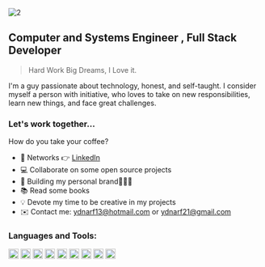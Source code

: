 
![2](https://github.com/ydnarf/ydnarf/assets/56798132/d11f0d41-cf0a-442c-a949-33ec9ca2268b)

<h2>Computer and Systems Engineer , Full Stack Developer</h2>


> Hard Work Big Dreams, I Love it.

I'm a guy passionate about technology, honest, and self-taught. I consider myself a person with initiative, who loves to take on new responsibilities, learn new things, and face great challenges.

<h3 align="left">Let's work together...</h3>
<p align="left">How do you take your coffee?</p>

- 🤹 Networks 👉 <a href="https://www.linkedin.com/in/frandyrn/" target="_blank" onclick="window.open('{{url}}','popup','width=600,height=600'); return false;"> LinkedIn </a>
- 💻 Collaborate on some open source projects
- 📱  Building my personal brand🧑🏼‍💻
- 📚  Read some books
- 💡  Devote my time to be creative in my projects
- ✉️ Contact me: ydnarf13@hotmail.com or ydnarf21@gmail.com
  
<h3 align="left">Languages and Tools:</h3>
<p align="left">
    <code><img  src="https://raw.githubusercontent.com/danielcranney/readme-generator/main/public/icons/skills/html5-colored.svg" height="20" alt="html5"></code>
   <code><img height="20" alt="css3" src="https://raw.githubusercontent.com/danielcranney/readme-generator/main/public/icons/skills/css3-colored.svg"></code>
  <code><img src="https://raw.githubusercontent.com/danielcranney/readme-generator/main/public/icons/skills/sass-colored.svg" height="20" alt="SASS"></code>
   <code><img height="20" alt="javascript" src="https://raw.githubusercontent.com/danielcranney/readme-generator/main/public/icons/skills/javascript-colored.svg"></code>
   <code><img height="20" alt="git" src="https://raw.githubusercontent.com/danielcranney/readme-generator/main/public/icons/skills/git-colored.svg"></code>
  <code><img src="https://raw.githubusercontent.com/danielcranney/readme-generator/main/public/icons/skills/bootstrap-colored.svg" height="20" alt="Bootstrap"></code>
  <code><img src="https://raw.githubusercontent.com/danielcranney/readme-generator/main/public/icons/skills/react-colored.svg" height="20" alt="React"></code>
  <code><img src="https://raw.githubusercontent.com/danielcranney/readme-generator/main/public/icons/skills/nodejs-colored.svg" height="20" alt="Nodejs"></code>
  <code><img src="https://raw.githubusercontent.com/danielcranney/readme-generator/main/public/icons/skills/mysql-colored.svg" height="20" alt="mySQL"></code>
</p>

